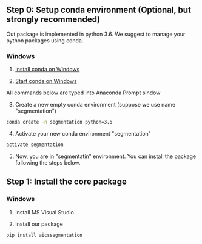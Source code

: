 ## Step 0: Setup conda environment (Optional, but strongly recommended)

Out package is implemented in python 3.6. We suggest to manage your python packages using conda. 

### Windows

1. [Install conda on Windows](https://conda.io/docs/user-guide/install/windows.html?highlight=conda)


2. [Start conda on Windows](https://conda.io/docs/user-guide/getting-started.html#starting-conda)

All commands below are typed into Anaconda Prompt sindow

3. Create a new empty conda environment (suppose we use name "segmentation")

``` bash 
conda create -n segmentation python=3.6
```

4. Activate your new conda environment "segmentation"

``` bash
activate segmentation
```

5. Now, you are in "segmentatin" environment. You can install the package following the steps below.


## Step 1: Install the core package

### Windows

1. Install MS Visual Studio 

2. Install our package

``` bash
pip install aicssegmentation
```